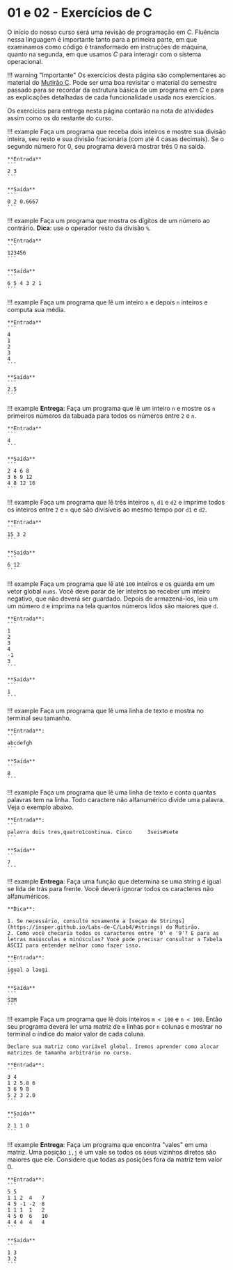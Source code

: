 # 01 e 02 - Exercícios de C

O início do nosso curso será uma revisão de programação em *C*. Fluência nessa linguagem é importante tanto para a primeira parte, em que examinamos como código é transformado em instruções de máquina, quanto na segunda, em que usamos *C* para interagir com o sistema operacional. 

!!! warning "Importante"
    Os exercícios desta página são complementares ao material do [Mutirão C](https://insper.github.io/Labs-de-C/). Pode ser uma boa revisitar o material do semestre passado para se recordar da estrutura básica de um programa em *C* e para as explicações detalhadas de cada funcionalidade usada nos exercícios. 

Os exercícios para entrega nesta página contarão na nota de atividades assim como os do restante do curso.

!!! example
    Faça um programa que receba dois inteiros e mostre sua divisão inteira, seu resto e sua divisão fracionária (com até 4 casas decimais). Se o segundo número for 0, seu programa deverá mostrar três 0 na saída. 

    **Entrada**
    ```
    2 3
    ```

    **Saída**
    ```
    0 2 0.6667
    ```

!!! example
    Faça um programa que mostra os dígitos de um número ao contrário. **Dica**: use o operador resto da divisão `%`.

    **Entrada**
    ```
    123456
    ```

    **Saída**
    ```
    6 5 4 3 2 1
    ```

!!! example
    Faça um programa que lê um inteiro `n` e depois `n` inteiros e computa sua média.

    **Entrada**
    ```
    4
    1
    2
    3
    4
    ```

    **Saída**
    ```
    2.5
    ```

!!! example
    **Entrega**: Faça um programa que lê um inteiro `n` e mostre os `n` primeiros números da tabuada para todos os números entre `2` e `n`.

    **Entrada**
    ```
    4
    ```

    **Saída**
    ```
    2 4 6 8
    3 6 9 12
    4 8 12 16
    ```

!!! example
    Faça um programa que lê três inteiros `n`, `d1` e `d2` e imprime todos os inteiros entre `2` e `n` que são divisíveis ao mesmo tempo por `d1` e `d2`.

    **Entrada**
    ```
    15 3 2
    ```

    **Saída**
    ```
    6 12 
    ```

!!! example
    Faça um programa que lê até `100` inteiros e os guarda em um vetor global `nums`. Você deve parar de ler inteiros ao receber um inteiro negativo, que não deverá ser guardado. Depois de armazená-los, leia um um número `d` e imprima na tela quantos números lidos são maiores que `d`.

    **Entrada**:
    ```
    1
    2
    3
    4
    -1
    3
    ```

    **Saída**
    ```
    1
    ```

!!! example
    Faça um programa que lê uma linha de texto e mostra no terminal seu tamanho. 

    **Entrada**:
    ```
    abcdefgh
    ```

    **Saída**
    ```
    8
    ```    

!!! example
    Faça um programa que lê uma linha de texto e conta quantas palavras tem na linha. Todo caractere não alfanumérico divide uma palavra. Veja o exemplo abaixo.

    **Entrada**:
    ```
    palavra dois tres,quatro1continua. Cinco     3seis#sete
    ```

    **Saída**
    ```
    7
    ```

!!! example
    **Entrega**: Faça uma função que determina se uma string é igual se lida de trás para frente. Você deverá ignorar todos os caracteres não alfanuméricos. 

    **Dica**:
    
    1. Se necessário, consulte novamente a [seçao de Strings](https://insper.github.io/Labs-de-C/Lab4/#strings) do Mutirão. 
    2. Como você checaria todos os caracteres entre '0' e '9'? E para as letras maiúsculas e minúsculas? Você pode precisar consultar a Tabela ASCII para entender melhor como fazer isso. 

    **Entrada**:
    ```
    igual a laugi
    ```

    **Saída**
    ```
    SIM
    ```

!!! example
    Faça um programa que lê dois inteiros `m < 100` e `n < 100`. Então seu programa deverá ler uma matriz de `m` linhas por `n` colunas e mostrar no terminal o índice do maior valor de cada coluna.

    Declare sua matriz como variável global. Iremos aprender como alocar matrizes de tamanho arbitrário no curso.

    **Entrada**:    
    ```
    3 4
    1 2 5.8 6 
    3 6 9 8
    5 2 3 2.0
    ```

    **Saída**
    ```
    2 1 1 0
    ```

!!! example
    **Entrega**: Faça um programa que encontra "vales" em uma matriz. Uma posição `i,j` é um vale se todos os seus vizinhos diretos são maiores que ele. Considere que todas as posições fora da matriz tem valor 0.


    **Entrada**:    
    ```
    5 5 
    1 1 2  4   7
    4 5 -1 -2  8
    1 1 1  1   2
    4 5 0  6   10
    4 4 4  4   4
    ```

    **Saída**
    ```
    1 3
    3 2
    ```


